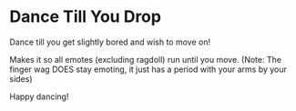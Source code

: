 # Dance Till You Drop
Dance till you get slightly bored and wish to move on!

Makes it so all emotes (excluding ragdoll) run until you move.
(Note: The finger wag DOES stay emoting, it just has a period with your arms by your sides)

Happy dancing!
